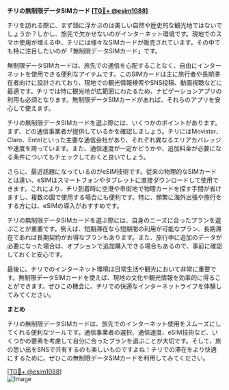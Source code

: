 **チリの無制限データSIMカード [[TG💪+ @esim1088](https://t.me/s/esim1088)]**

チリを訪れる際に、まず頭に浮かぶのは美しい自然や歴史的な観光地ではないでしょうか？しかし、旅先で欠かせないのがインターネット環境です。現地でのスマホ使用が増える中、チリには様々なSIMカードが販売されています。その中でも特に注目したいのが「無制限データSIMカード」です。

無制限データSIMカードは、旅先での通信を心配することなく、自由にインターネットを使用できる便利なアイテムです。このSIMカードは主に旅行者や長期滞在者向けに設計されており、現地での観光情報検索やSNS投稿、動画視聴などに最適です。チリでは特に観光地が広範囲にわたるため、ナビゲーションアプリの利用も必須となります。無制限データSIMカードがあれば、それらのアプリを安心して使えます。

チリの無制限データSIMカードを選ぶ際には、いくつかのポイントがあります。まず、どの通信事業者が提供しているかを確認しましょう。チリにはMovistar、Claro、Entelといった主要な通信会社があり、それぞれ異なるエリアカバレッジや速度を誇っています。また、通信速度が一定かどうかや、追加料金が必要になる条件についてもチェックしておくと良いでしょう。

さらに、最近話題になっているのがeSIM技術です。従来の物理的なSIMカードとは違い、eSIMはスマートフォンやタブレットに直接ダウンロードして使用できます。これにより、チリ到着時に空港や市街地で物理カードを探す手間が省けますし、複数の国で使用する場合にも便利です。特に、頻繁に海外出張や旅行をする方には、eSIMの導入がおすすめです。

チリの無制限データSIMカードを選ぶ際には、自身のニーズに合ったプランを選ぶことが重要です。例えば、短期滞在なら短期間の利用が可能なプラン、長期滞在であれば長期契約がお得なプランもあります。また、旅行中に追加のデータが必要になった場合は、オプションで追加購入できる場合もあるので、事前に確認しておくと安心です。

最後に、チリでのインターネット環境は日常生活や観光において非常に重要です。無制限データSIMカードを使えば、現地の文化や観光情報を効率的に得ることができます。ぜひこの機会に、チリでの快適なインターネットライフを体験してみてください。

**まとめ**

チリの無制限データSIMカードは、旅先でのインターネット使用をスムーズにしてくれる便利なツールです。通信事業者の選択、通信速度、eSIM技術など、いくつかの要素を考慮して自分に合ったプランを選ぶことが大切です。そして、旅の思い出をSNSで共有するのも楽しいものですよね！チリでの滞在をより快適にするために、ぜひこの無制限データSIMカードを利用してみてください。

[[TG💪+ @esim1088](https://t.me/s/esim1088)]  
![Image](https://i.postimg.cc/Y0z9fWf4/image.png)